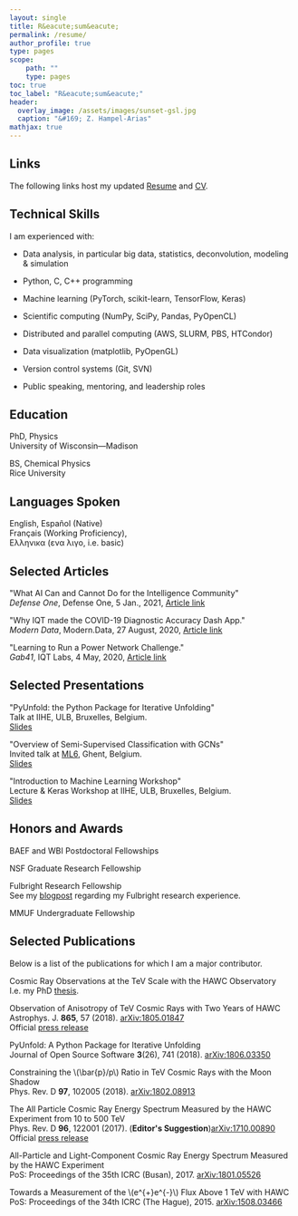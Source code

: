 ```yaml
---
layout: single
title: R&eacute;sum&eacute;
permalink: /resume/
author_profile: true
type: pages
scope:
    path: ""
    type: pages
toc: true
toc_label: "R&eacute;sum&eacute;"
header:
  overlay_image: /assets/images/sunset-gsl.jpg
  caption: "&#169; Z. Hampel-Arias"
mathjax: true
---
```


## Links

The following links host my updated 
[Resume](/assets/pdfs/Zig_Hampel_Arias_Resume.pdf)
and
[CV](/assets/pdfs/Zig_Hampel_Arias_CV.pdf).

## Technical Skills

<div>
    <p>I am experienced with:</p>
    <ul>
        <li>
            <p>Data analysis, in particular big data, statistics, deconvolution, modeling & simulation</p>
        </li>
        <li>
            <p>Python, C, C++ programming</p>
        </li>
        <li>
            <p>Machine learning (PyTorch, scikit-learn, TensorFlow, Keras)</p>
        </li>
        <li>
            <p>Scientific computing (NumPy, SciPy, Pandas, PyOpenCL)</p>
        </li>
        <li>
            <p>Distributed and parallel computing (AWS, SLURM, PBS, HTCondor)</p>
        </li>
        <li>
            <p>Data visualization (matplotlib, PyOpenGL)</p>
        </li>
        <li>
            <p>Version control systems (Git, SVN)</p>
        </li>
        <li>
            <p>Public speaking, mentoring, and leadership roles</p>
        </li>
    </ul>
</div>


## Education
PhD, Physics<br>
University of Wisconsin&mdash;Madison<br>
<!--Thesis Advisor: Prof. Stefan Westerhoff<br>
Thesis Title: <b>Cosmic Ray Observations at the TeV Scale with the HAWC Observatory</b><br>
Degree Title: Computational Particle Astrophysics-->

BS, Chemical Physics<br>
Rice University<br>
<!--Thesis Advisor: Prof. B. Paul Padley<br>
Thesis Title: <b>Spurious Events in the Endcap Muon System of the CMS Detector</b>-->


## Languages Spoken
English, Espa&ntilde;ol (Native)<br>
Fran&ccedil;ais (Working Proficiency),<br>
Ελληνικα (ενα λιγο, i.e. basic)


## Selected Articles
"What AI Can and Cannot Do for the Intelligence Community" <br>
*Defense One*, Defense One, 5 Jan., 2021, [Article link](https://www.defenseone.com/ideas/2021/01/what-ai-can-and-cannot-do-intelligence-community/171195/)

"Why IQT made the COVID-19 Diagnostic Accuracy Dash App."<br>
*Modern Data*, Modern.Data, 27 August, 2020, [Article link](https://moderndata.plotly.com/why-iqt-made-the-covid-19-diagnostic-accuracy-dash-app/)

"Learning to Run a Power Network Challenge."<br>
*Gab41*, IQT Labs, 4 May, 2020, [Article link](https://gab41.lab41.org/learning-to-run-a-power-network-challenge-c38af2166c43)


## Selected Presentations

"PyUnfold: the Python Package for Iterative Unfolding" <br>
Talk at IIHE, ULB, Bruxelles, Belgium. <br>
[Slides](https://zhampel.github.io/intro-pyunfold-iihe/)

"Overview of Semi-Supervised Classification with GCNs" <br>
Invited talk at [ML6](http://ml6.eu/), Ghent, Belgium.<br>
[Slides](https://zhampel.github.io/gcn-ssc-technical-overview/)

"Introduction to Machine Learning Workshop"<br>
Lecture & Keras Workshop at IIHE, ULB, Bruxelles, Belgium.<br>
[Slides](https://zhampel.github.io/intro-ml-iihe/)


## Honors and Awards
BAEF and WBI Postdoctoral Fellowships

NSF Graduate Research Fellowship

Fulbright Research Fellowship<br>
See my
[blogpost](https://blog.fulbrightonline.org/expecting-the-unexpected-cosmic-ray-physics-in-argentina-by-zigfried-hampel-arias-2009-2010-argentina/#more-2380) 
regarding my Fulbright research experience.

MMUF Undergraduate Fellowship


## Selected Publications

Below is a list of the publications for which I am a major contributor.

Cosmic Ray Observations at the TeV Scale with the HAWC Observatory<br>
I.e. my PhD [thesis](https://www.hawc-observatory.org/publications/docs/HampelThesis.pdf).

Observation of Anisotropy of TeV Cosmic Rays with Two Years of HAWC<br>
Astrophys. J. **865**, 57 (2018). [arXiv:1805.01847](https://arxiv.org/abs/1805.01847)<br>
Official [press release](https://wipac.wisc.edu/news/article/cosmic-ray-anisotropy-two-years-hawc)

PyUnfold: A Python Package for Iterative Unfolding<br>
Journal of Open Source Software **3**(26), 741 (2018). [arXiv:1806.03350](https://arxiv.org/abs/1806.03350)<br>

Constraining the \\(\bar{p}/p\\) Ratio in TeV Cosmic Rays with the Moon Shadow<br>
Phys. Rev. D **97**, 102005 (2018). [arXiv:1802.08913](https://arxiv.org/abs/1802.08913)

The All Particle Cosmic Ray Energy Spectrum Measured by the HAWC Experiment from 10 to 500 TeV<br>
Phys. Rev. D **96**, 122001 (2017). (**Editor's Suggestion**)[arXiv:1710.00890](https://arxiv.org/abs/1710.00890)<br>
Official [press release](https://wipac.wisc.edu/news/article/cosmicray-spectrum-hawc)

All-Particle and Light-Component Cosmic Ray Energy Spectrum Measured by the HAWC Experiment<br>
PoS: Proceedings of the 35th ICRC (Busan), 2017. [arXiv:1801.05526](https://arxiv.org/abs/1801.05526)

Towards a Measurement of the \\(e^{+}e^{-}\\) Flux Above 1 TeV with HAWC<br>
PoS: Proceedings of the 34th ICRC (The Hague), 2015. [arXiv:1508.03466](https://arxiv.org/abs/1508.03466)
